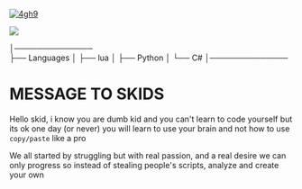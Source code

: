 <a href="hi.com" target="_blank"> <img src="[https://c.tenor.com/lke_O1TgxVIAAAAM/grunge-aesthetic.gif](https://media0.giphy.com/media/bqshX1DYxH78uSvD19/giphy.gif?cid=790b76119939777600b7f8b59ed4118367112fda7d783501&rid=giphy.gif&ct=g)" alt="4gh9"/></a>
        
     
   <img src="https://discord.c99.nl/widget/theme-1/909623557670187090.png"/></a>



│──────────────          
├── Languages
│   ├── lua
│   ├── Python
│   └── C#
│──────────────



# MESSAGE TO SKIDS

Hello skid, i know you are dumb kid and you can't learn to code yourself but its ok one day (or never) you will learn to use your brain and not how to use `copy/paste` like a pro

We all started by struggling but with real passion, and a real desire we can only progress so instead of stealing people's scripts, analyze and create your own


